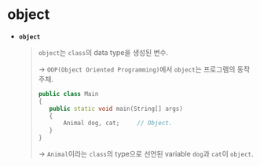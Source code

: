 # object	

* **`object`**

  >`object`는 `class`의 data type을 생성된 변수.
  >
  >→ `OOP(Object Oriented Programming)`에서 `object`는 프로그램의 동작 주체.
  >
  >```c++
  >public class Main
  >{
  >    public static void main(String[] args)
  >    {
  >        Animal dog, cat;		// Object.
  >    }
  >}
  >```
  >
  >→ `Animal`이라는 `class`의 type으로 선언된 variable `dog`과 `cat`이 `object`.
  